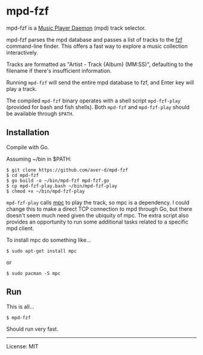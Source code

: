 # mpd-fzf

mpd-fzf is a [Music Player Daemon][mpd] (mpd) track selector.

mpd-fzf parses the mpd database and passes a list of tracks to the [fzf][fzf] command-line finder. This offers a fast way to explore a music collection interactively.

Tracks are formatted as "Artist - Track {Album} (MM:SS)", defaulting to the filename if there's insufficient information.

Running `mpd-fzf` will send the entire mpd database to fzf, and Enter key will play a track.

The compiled `mpd-fzf` binary operates with a shell script `mpd-fzf-play` (provided for bash and fish shells). Both `mpd-fzf` and `mpd-fzf-play` should be available through `$PATH`.


## Installation

Compile with Go.

Assuming ~/bin in $PATH:

    $ git clone https://github.com/aver-d/mpd-fzf
    $ cd mpd-fzf
    $ go build -o ~/bin/mpd-fzf mpd-fzf.go
    $ cp mpd-fzf-play.bash ~/bin/mpd-fzf-play
    $ chmod +x ~/bin/mpd-fzf-play



`mpd-fzf-play` calls [mpc][mpc] to play the track, so mpc is a dependency. I could change this to make a direct TCP connection to mpd through Go, but there doesn't seem much need given the ubiquity of mpc. The extra script also provides an opportunity to run some additional tasks related to a specific mpd client.

To install mpc do something like…

    $ sudo apt-get install mpc

or

    $ sudo pacman -S mpc

## Run

This is all…

    $ mpd-fzf

Should run very fast.

____

License: MIT

[mpd]: https://www.musicpd.org
[mpc]: https://www.musicpd.org/clients/mpc
[fzf]: https://github.com/junegunn/fzf

